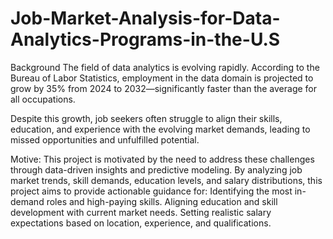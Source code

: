 # Job-Market-Analysis-for-Data-Analytics-Programs-in-the-U.S

Background
The field of data analytics is evolving rapidly. According to the Bureau of Labor Statistics, employment in the data domain is projected to grow by 35% from 2024 to 2032—significantly faster than the average for all occupations. 

Despite this growth, job seekers often struggle to align their skills, education, and experience with the evolving market demands, leading to missed opportunities and unfulfilled potential.

Motive:
This project is motivated by the need to address these challenges through data-driven insights and predictive modeling. By analyzing job market trends, skill demands, education levels, and salary distributions, this project aims to provide actionable guidance for:
Identifying the most in-demand roles and high-paying skills.
Aligning education and skill development with current market needs.
Setting realistic salary expectations based on location, experience, and qualifications.
